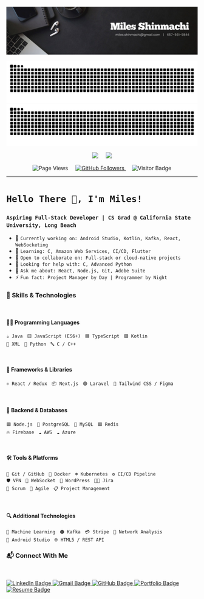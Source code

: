 ![logo](https://github.com/miles-akio/miles-akio/blob/main/miles.jpg)

<div align="center">

![github contribution grid snake animation](https://raw.githubusercontent.com/shahradelahi/shahradelahi/output/github-contribution-grid-snake-dark.svg#gh-dark-mode-only)
![github contribution grid snake animation](https://raw.githubusercontent.com/shahradelahi/shahradelahi/output/github-contribution-grid-snake.svg#gh-light-mode-only)

</div>

<p align="center">
  <img src="https://github-readme-stats.vercel.app/api/top-langs/?username=miles-akio&theme=radical&show_icons=true&include_all_commits=true" height="200" />
  &nbsp; &nbsp;
  <img src="https://github-readme-stats.vercel.app/api?username=miles-akio&theme=radical&show_icons=true&count_private=true" height="200" />
</p>

<p align="center">
  <img src="https://rushter.com/counter.svg" alt="Page Views" />
  &nbsp; &nbsp;
  <a href="https://github.com/miles-akio">
    <img src="https://img.shields.io/github/followers/miles-akio?label=Follow&style=social" alt="GitHub Followers" />
  </a>
  &nbsp; &nbsp;
  <img src="https://visitor-badge.laobi.icu/badge?page_id=miles-akio.miles-akio" alt="Visitor Badge" />
</p>

---

# `Hello There 👋, I'm Miles!`
### `Aspiring Full-Stack Developer | CS Grad @ California State University, Long Beach`



- 🔭 `Currently working on: Android Studio, Kotlin, Kafka, React, WebSocketing`
- 🌱 `Learning: C, Amazon Web Services, CI/CD, Flutter`
- 👯 `Open to collaborate on: Full-stack or cloud-native projects`
- 🤝 `Looking for help with: C, Advanced Python`
- 💬 `Ask me about: React, Node.js, Git, Adobe Suite`
- ⚡ `Fun fact: Project Manager by Day | Programmer by Night`


<h3>🧠 Skills & Technologies</h3>
</br>

<h4>👨‍💻 Programming Languages</h4>

`☕ Java` &nbsp; `🟨 JavaScript (ES6+)` &nbsp; `🟦 TypeScript` &nbsp; `🟪 Kotlin`  
`📄 XML` &nbsp; `🐍 Python` &nbsp; `🔤 C / C++`

</br>

<h4>🧩 Frameworks & Libraries</h4>

`⚛️ React / Redux` &nbsp; `📦 Next.js` &nbsp; `🟣 Laravel` &nbsp; `🎨 Tailwind CSS / Figma`

</br>

<h4>🧱 Backend & Databases</h4>

`🟩 Node.js` &nbsp; `🐘 PostgreSQL` &nbsp; `🐬 MySQL` &nbsp; `🟥 Redis`  
`🔥 Firebase` &nbsp; `☁️ AWS` &nbsp; `☁️ Azure`

</br>

<h4>🛠️ Tools & Platforms</h4>

`🐙 Git / GitHub` &nbsp; `🐳 Docker` &nbsp; `☸️ Kubernetes` &nbsp; `⚙️ CI/CD Pipeline`  
`🛡️ VPN` &nbsp; `🔌 WebSocket` &nbsp; `📝 WordPress` &nbsp; `🧑‍💻 Jira`  
`📅 Scrum` &nbsp; `🚀 Agile` &nbsp; `📋 Project Management`

</br>

<h4>🔍 Additional Technologies</h4>

`🧠 Machine Learning` &nbsp; `🟠 Kafka` &nbsp; `💳 Stripe` &nbsp; `📡 Network Analysis`  
`🤖 Android Studio` &nbsp; `🌐 HTML5 / REST API`


<h3>📬 Connect With Me</h3>

</br>
<p align="left"> <a href="https://www.linkedin.com/in/mshinmachi/" target="_blank"> <img src="https://img.shields.io/badge/LinkedIn-blue?logo=linkedin&logoColor=white&style=for-the-badge" alt="LinkedIn Badge" /> </a> <a href="mailto:miles.shinmachi@gmail.com" target="_blank"> <img src="https://img.shields.io/badge/Gmail-red?logo=gmail&logoColor=white&style=for-the-badge" alt="Gmail Badge" /> </a> <a href="https://github.com/miles-akio" target="_blank"> <img src="https://img.shields.io/badge/GitHub-100000?logo=github&logoColor=white&style=for-the-badge" alt="GitHub Badge" /> </a> <a href="https://miles-shinmachi.dev" target="_blank"> <img src="https://img.shields.io/badge/Portfolio-000?logo=vercel&logoColor=white&style=for-the-badge" alt="Portfolio Badge" /> </a> <a href="https://your-resume-link.com" target="_blank"> <img src="https://img.shields.io/badge/Resume-Download-0072b1?style=for-the-badge&logo=adobeacrobatreader&logoColor=white" alt="Resume Badge" /> </a> </p>
</br>
